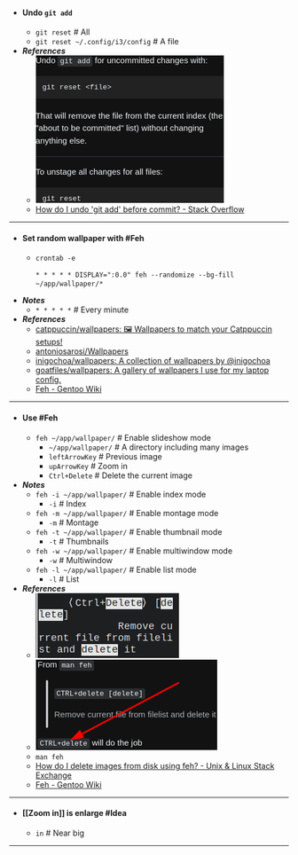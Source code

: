 - #### Undo `git add`
	- `git reset` # All
	- `git reset ~/.config/i3/config` # A file
- ***References***
	- ![2023-01-11_09-13.png](../assets/2023-01-11_09-13_1673399609678_0.png)
	- [How do I undo 'git add' before commit? - Stack Overflow](https://stackoverflow.com/questions/348170/how-do-i-undo-git-add-before-commit)
- ---
- #### Set random wallpaper with #Feh
	- `crontab -e`
	  ```
	  * * * * * DISPLAY=":0.0" feh --randomize --bg-fill ~/app/wallpaper/*
	  ```
- ***Notes***
	- `* * * * *` # Every minute
- ***References***
	- [catppuccin/wallpapers: 🖼️ Wallpapers to match your Catppuccin setups!](https://github.com/catppuccin/wallpapers)
	- [antoniosarosi/Wallpapers](https://github.com/antoniosarosi/Wallpapers)
	- [inigochoa/wallpapers: A collection of wallpapers by @inigochoa](https://github.com/inigochoa/wallpapers)
	- [goatfiles/wallpapers: A gallery of wallpapers I use for my laptop config.](https://github.com/goatfiles/wallpapers)
	- [Feh - Gentoo Wiki](https://wiki.gentoo.org/wiki/Feh)
- ---
- #### Use #Feh
	- `feh ~/app/wallpaper/` # Enable slideshow mode
		- `~/app/wallpaper/` # A directory including many images
		- `leftArrowKey` # Previous image
		- `upArrowKey` # Zoom in
		- `Ctrl+Delete` # Delete the current image
- ***Notes***
	- `feh -i ~/app/wallpaper/` # Enable index mode
		- `-i` # Index
	- `feh -m ~/app/wallpaper/` # Enable montage mode
		- `-m` # Montage
	- `feh -t ~/app/wallpaper/` # Enable thumbnail mode
		- `-t` # Thumbnails
	- `feh -w ~/app/wallpaper/` # Enable multiwindow mode
		- `-w` # Multiwindow
	- `feh -l ~/app/wallpaper/` # Enable list mode
		- `-l` # List
- ***References***
	- ![2023-01-11_23-36.png](../assets/2023-01-11_23-36_1673451418603_0.png)
	- ![2023-01-11_23-37.png](../assets/2023-01-11_23-37_1673451488291_0.png)
	- `man feh`
	- [How do I delete images from disk using feh? - Unix & Linux Stack Exchange](https://unix.stackexchange.com/questions/255693/how-do-i-delete-images-from-disk-using-feh)
	- [Feh - Gentoo Wiki](https://wiki.gentoo.org/wiki/Feh)
- ---
- #### [[Zoom in]] is enlarge #Idea
	- `in` # Near big
- ---